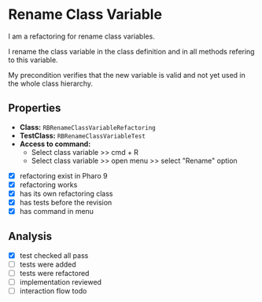 # Rename Class Variable

I am a refactoring for rename class variables.

I rename the class variable in the class definition and in all methods refering to this variable.

My precondition verifies that the new variable is valid and not yet used in the whole class hierarchy.

## Properties

- **Class:** ```RBRenameClassVariableRefactoring```
- **TestClass:** ```RBRenameClassVariableTest```
- **Access to command:** 
    - Select class variable >> cmd + R
    - Select class variable >> open menu >> select "Rename" option
- [x] refactoring exist in Pharo 9
- [x] refactoring works 
- [x] has its own refactoring class  
- [x] has tests before the revision
- [x] has command in menu

## Analysis

- [x] test checked all pass
- [ ] tests were added
- [ ] tests were refactored
- [ ] implementation reviewed
- [ ] interaction flow todo
